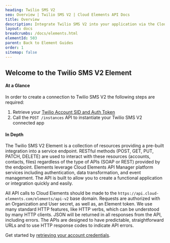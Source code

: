 ```yaml
---
heading: Twilio SMS V2
seo: Overview | Twilio SMS V2 | Cloud Elements API Docs
title: Overview
description: Integrate Twilio SMS V2 into your application via the Cloud Elements APIs.
layout: docs
breadcrumbs: /docs/elements.html
elementId: 503
parent: Back to Element Guides
order: 1
sitemap: false
---
```


## Welcome to the Twilio SMS V2 Element


#### At a Glance

In order to create a connection to Twilio SMS V2 the following steps are required:

1. Retrieve your [Twilio Account SID and Auth Token](twilio-v2-endpoint-setup.html)
2. Call the `POST /instances` API to instantiate your Twilio SMS V2 connected app

#### In Depth

The Twilio SMS V2 Element is a collection of resources providing a pre-built integration into a service endpoint. RESTful methods (POST, GET, PUT, PATCH, DELETE) are used to interact with these resources (accounts, contacts, files) regardless of the type of APIs (SOAP or REST) provided by the endpoint. Elements leverage Cloud Elements API Manager platform services including authentication, data transformation, and event management.  The API is built to allow you to create a functional application or integration quickly and easily.

All API calls to Cloud Elements should be made to the `https://api.cloud-elements.com/elements/api-v2` base domain. Requests are authorized with an Organization and User secret, as well as, an Element token.  We use many standard HTTP features, like HTTP verbs, which can be understood by many HTTP clients. JSON will be returned in all responses from the API, including errors. The APIs are designed to have predictable, straightforward URLs and to use HTTP response codes to indicate API errors.

Get started by [retrieving your account credentials](twilio-v2-endpoint-setup.html).
